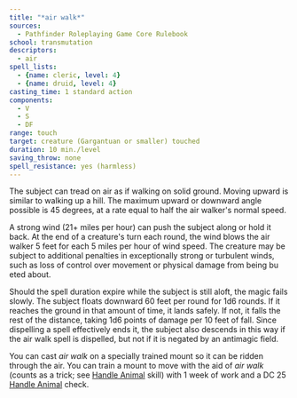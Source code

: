 ```yaml
---
title: "*air walk*"
sources:
  - Pathfinder Roleplaying Game Core Rulebook
school: transmutation
descriptors:
  - air
spell_lists:
  - {name: cleric, level: 4}
  - {name: druid, level: 4}
casting_time: 1 standard action
components:
  - V
  - S
  - DF
range: touch
target: creature (Gargantuan or smaller) touched
duration: 10 min./level
saving_throw: none
spell_resistance: yes (harmless)
---
```


The subject can tread on air as if walking on solid ground. Moving upward is similar to walking up a hill. The maximum upward or downward angle possible is 45 degrees, at a rate equal to half the air walker's normal speed.

A strong wind (21+ miles per hour) can push the subject along or hold it back. At the end of a creature's turn each round, the wind blows the air walker 5 feet for each 5 miles per hour of wind speed. The creature may be subject to additional penalties in exceptionally strong or turbulent winds, such as loss of control over movement or physical damage from being bu eted about.

Should the spell duration expire while the subject is still aloft, the magic fails slowly. The subject floats downward 60 feet per round for 1d6 rounds. If it reaches the ground in that amount of time, it lands safely. If not, it falls the rest of the distance, taking 1d6 points of damage per 10 feet of fall. Since dispelling a spell effectively ends it, the subject also descends in this way if the air walk spell is dispelled, but not if it is negated by an antimagic field.

You can cast *air walk* on a specially trained mount so it can be ridden through the air. You can train a mount to move with the aid of *air walk* (counts as a trick; see [Handle Animal](/skills/handle-animal/) skill) with 1 week of work and a DC 25 [Handle Animal](/skills/handle-animal/) check.

